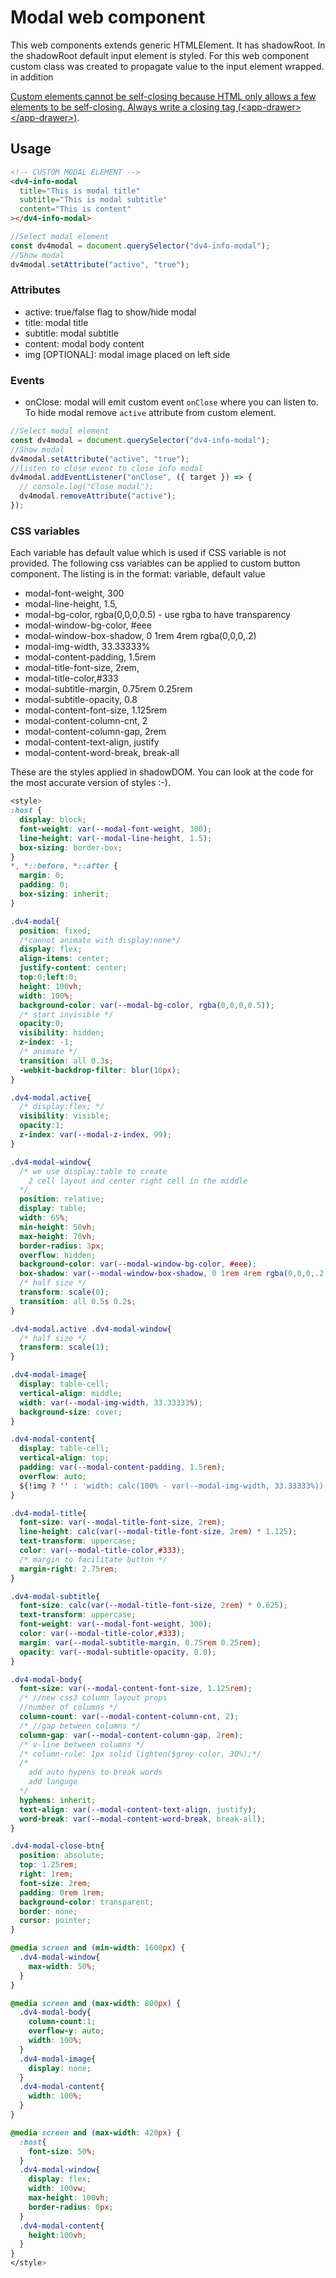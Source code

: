 # Modal web component

This web components extends generic HTMLElement. It has shadowRoot. In the shadowRoot default input element is styled. For this web component custom class was created to propagate value to the input element wrapped. in addition

[Custom elements cannot be self-closing because HTML only allows a few elements to be self-closing. Always write a closing tag (\<app-drawer>\</app-drawer>)](https://developers.google.com/web/fundamentals/web-components/customelements).

## Usage

```html
<!-- CUSTOM MODAL ELEMENT -->
<dv4-info-modal
  title="This is modal title"
  subtitle="This is modal subtitle"
  content="This is content"
></dv4-info-modal>
```

```javascript
//Select modal element
const dv4modal = document.querySelector("dv4-info-modal");
//Show modal
dv4modal.setAttribute("active", "true");
```

### Attributes

- active: true/false flag to show/hide modal
- title: modal title
- subtitle: modal subtitle
- content: modal body content
- img [OPTIONAL]: modal image placed on left side

### Events

- onClose: modal will emit custom event `onClose` where you can listen to. To hide modal remove `active` attribute from custom element.

```javascript
//Select modal element
const dv4modal = document.querySelector("dv4-info-modal");
//Show modal
dv4modal.setAttribute("active", "true");
//listen to close event to close info modal
dv4modal.addEventListener("onClose", ({ target }) => {
  // console.log("Close modal");
  dv4modal.removeAttribute("active");
});
```

### CSS variables

Each variable has default value which is used if CSS variable is not provided. The following css variables can be applied to custom button component. The listing is in the format: variable, default value

- modal-font-weight, 300
- modal-line-height, 1.5,
- modal-bg-color, rgba(0,0,0,0.5) - use rgba to have transparency
- modal-window-bg-color, #eee
- modal-window-box-shadow, 0 1rem 4rem rgba(0,0,0,.2)
- modal-img-width, 33.33333%
- modal-content-padding, 1.5rem
- modal-title-font-size, 2rem,
- modal-title-color,#333
- modal-subtitle-margin, 0.75rem 0.25rem
- modal-subtitle-opacity, 0.8
- modal-content-font-size, 1.125rem
- modal-content-column-cnt, 2
- modal-content-column-gap, 2rem
- modal-content-text-align, justify
- modal-content-word-break, break-all

These are the styles applied in shadowDOM. You can look at the code for the most accurate version of styles :-).

```css
<style>
:host {
  display: block;
  font-weight: var(--modal-font-weight, 300);
  line-height: var(--modal-line-height, 1.5);
  box-sizing: border-box;
}
*, *::before, *::after {
  margin: 0;
  padding: 0;
  box-sizing: inherit;
}

.dv4-modal{
  position: fixed;
  /*cannot animate with display:none*/
  display: flex;
  align-items: center;
  justify-content: center;
  top:0;left:0;
  height: 100vh;
  width: 100%;
  background-color: var(--modal-bg-color, rgba(0,0,0,0.5));
  /* start invisible */
  opacity:0;
  visibility: hidden;
  z-index: -1;
  /* animate */
  transition: all 0.3s;
  -webkit-backdrop-filter: blur(10px);
}

.dv4-modal.active{
  /* display:flex; */
  visibility: visible;
  opacity:1;
  z-index: var(--modal-z-index, 99);
}

.dv4-modal-window{
  /* we use display:table to create
    2 cell layout and center right cell in the middle
  */
  position: relative;
  display: table;
  width: 65%;
  min-height: 50vh;
  max-height: 70vh;
  border-radius: 3px;
  overflow: hidden;
  background-color: var(--modal-window-bg-color, #eee);
  box-shadow: var(--modal-window-box-shadow, 0 1rem 4rem rgba(0,0,0,.2));
  /* half size */
  transform: scale(0);
  transition: all 0.5s 0.2s;
}

.dv4-modal.active .dv4-modal-window{
  /* half size */
  transform: scale(1);
}

.dv4-modal-image{
  display: table-cell;
  vertical-align: middle;
  width: var(--modal-img-width, 33.33333%);
  background-size: cover;
}

.dv4-modal-content{
  display: table-cell;
  vertical-align: top;
  padding: var(--modal-content-padding, 1.5rem);
  overflow: auto;
  ${!img ? '' : 'width: calc(100% - var(--modal-img-width, 33.33333%));'}
}

.dv4-modal-title{
  font-size: var(--modal-title-font-size, 2rem);
  line-height: calc(var(--modal-title-font-size, 2rem) * 1.125);
  text-transform: uppercase;
  color: var(--modal-title-color,#333);
  /* margin to facilitate button */
  margin-right: 2.75rem;
}

.dv4-modal-subtitle{
  font-size: calc(var(--modal-title-font-size, 2rem) * 0.625);
  text-transform: uppercase;
  font-weight: var(--modal-font-weight, 300);
  color: var(--modal-title-color,#333);
  margin: var(--modal-subtitle-margin, 0.75rem 0.25rem);
  opacity: var(--modal-subtitle-opacity, 0.8);
}

.dv4-modal-body{
  font-size: var(--modal-content-font-size, 1.125rem);
  /* //new css3 column layout props
  //number of columns */
  column-count: var(--modal-content-column-cnt, 2);
  /* //gap between columns */
  column-gap: var(--modal-content-column-gap, 2rem);
  /* v-line between columns */
  /* column-rule: 1px solid lighten($grey-color, 30%);*/
  /*
    add auto hypens to break words
    add languge
  */
  hyphens: inherit;
  text-align: var(--modal-content-text-align, justify);
  word-break: var(--modal-content-word-break, break-all);
}

.dv4-modal-close-btn{
  position: absolute;
  top: 1.25rem;
  right: 1rem;
  font-size: 2rem;
  padding: 0rem 1rem;
  background-color: transparent;
  border: none;
  cursor: pointer;
}

@media screen and (min-width: 1600px) {
  .dv4-modal-window{
    max-width: 50%;
  }
}

@media screen and (max-width: 800px) {
  .dv4-modal-body{
    column-count:1;
    overflow-y: auto;
    width: 100%;
  }
  .dv4-modal-image{
    display: none;
  }
  .dv4-modal-content{
    width: 100%;
  }
}

@media screen and (max-width: 420px) {
  :host{
    font-size: 50%;
  }
  .dv4-modal-window{
    display: flex;
    width: 100vw;
    max-height: 100vh;
    border-radius: 0px;
  }
  .dv4-modal-content{
    height:100vh;
  }
}
</style>
```
